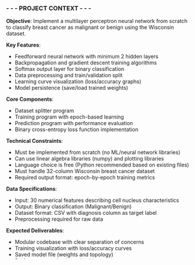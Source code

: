 ### - - - PROJECT CONTEXT - - -

**Objective**: Implement a multilayer perceptron neural network from scratch to classify breast cancer as malignant or benign using the Wisconsin dataset.

**Key Features**:
- Feedforward neural network with minimum 2 hidden layers
- Backpropagation and gradient descent training algorithms
- Softmax output layer for binary classification
- Data preprocessing and train/validation split
- Learning curve visualization (loss/accuracy graphs)
- Model persistence (save/load trained weights)

**Core Components**:
- Dataset splitter program
- Training program with epoch-based learning
- Prediction program with performance evaluation
- Binary cross-entropy loss function implementation

**Technical Constraints**:
- Must be implemented from scratch (no ML/neural network libraries)
- Can use linear algebra libraries (numpy) and plotting libraries
- Language choice is free (Python recommended based on existing files)
- Must handle 32-column Wisconsin breast cancer dataset
- Required output format: epoch-by-epoch training metrics

**Data Specifications**:
- Input: 30 numerical features describing cell nucleus characteristics  
- Output: Binary classification (Malignant/Benign)
- Dataset format: CSV with diagnosis column as target label
- Preprocessing required for raw data

**Expected Deliverables**:
- Modular codebase with clear separation of concerns
- Training visualization with loss/accuracy curves
- Saved model file (weights and topology)
- Performance evaluation using binary cross-entropy
- Clear understanding of feedforward, backpropagation, gradient descent concepts
